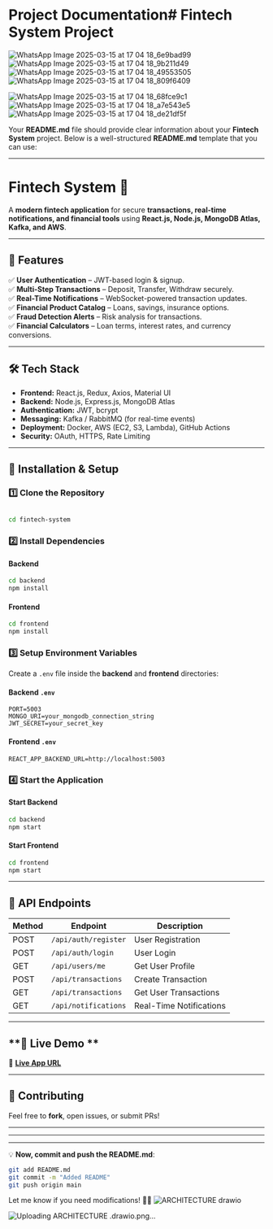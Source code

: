 # Project Documentation#   F i n t e c h   S y s t e m   P r o j e c t 
 ![WhatsApp Image 2025-03-15 at 17 04 18_6e9bad99](https://github.com/user-attachments/assets/03278379-3928-4e74-ba9e-3abbad33c9cf)
![WhatsApp Image 2025-03-15 at 17 04 18_9b211d49](https://github.com/user-attachments/assets/00e422e6-640d-4d1f-93c6-528b1a76c161)
![WhatsApp Image 2025-03-15 at 17 04 18_49553505](https://github.com/user-attachments/assets/8abd8334-6186-47d1-9cc9-6c29ae58da80)
![WhatsApp Image 2025-03-15 at 17 04 18_809f6409](https://github.com/user-attachments/assets/e9939ead-eb60-4c0a-b7d0-5291b5e6a3bb)

 ![WhatsApp Image 2025-03-15 at 17 04 18_68fce9c1](https://github.com/user-attachments/assets/3c9664dc-15ee-4240-a593-5a82447e8cb6)
![WhatsApp Image 2025-03-15 at 17 04 18_a7e543e5](https://github.com/user-attachments/assets/fa2bc4f0-0a06-4da0-9048-16f950ea5017)
![WhatsApp Image 2025-03-15 at 17 04 18_de21df5f](https://github.com/user-attachments/assets/090489e6-615c-49a4-bf22-94970a1af1e7)



Your **README.md** file should provide clear information about your **Fintech System** project. Below is a well-structured **README.md** template that you can use:

---

# **Fintech System 🚀**  
A **modern fintech application** for secure **transactions, real-time notifications, and financial tools** using **React.js, Node.js, MongoDB Atlas, Kafka, and AWS**.

---

## **📌 Features**  
✅ **User Authentication** – JWT-based login & signup.  
✅ **Multi-Step Transactions** – Deposit, Transfer, Withdraw securely.  
✅ **Real-Time Notifications** – WebSocket-powered transaction updates.  
✅ **Financial Product Catalog** – Loans, savings, insurance options.  
✅ **Fraud Detection Alerts** – Risk analysis for transactions.  
✅ **Financial Calculators** – Loan terms, interest rates, and currency conversions.  

---

## **🛠️ Tech Stack**  
- **Frontend:** React.js, Redux, Axios, Material UI  
- **Backend:** Node.js, Express.js, MongoDB Atlas  
- **Authentication:** JWT, bcrypt  
- **Messaging:** Kafka / RabbitMQ (for real-time events)  
- **Deployment:** Docker, AWS (EC2, S3, Lambda), GitHub Actions  
- **Security:** OAuth, HTTPS, Rate Limiting  

---

## **🚀 Installation & Setup**  
### **1️⃣ Clone the Repository**  
```sh

cd fintech-system
```

### **2️⃣ Install Dependencies**  
#### Backend  
```sh
cd backend
npm install
```
#### Frontend  
```sh
cd frontend
npm install
```

### **3️⃣ Setup Environment Variables**  
Create a `.env` file inside the **backend** and **frontend** directories:  

#### Backend `.env`  
```env
PORT=5003
MONGO_URI=your_mongodb_connection_string
JWT_SECRET=your_secret_key
```

#### Frontend `.env`  
```env
REACT_APP_BACKEND_URL=http://localhost:5003
```

### **4️⃣ Start the Application**  
#### Start Backend  
```sh
cd backend
npm start
```
#### Start Frontend  
```sh
cd frontend
npm start
```

---

## **📜 API Endpoints**  
| Method | Endpoint              | Description                   |
|--------|----------------------|------------------------------|
| POST   | `/api/auth/register` | User Registration            |
| POST   | `/api/auth/login`    | User Login                   |
| GET    | `/api/users/me`      | Get User Profile             |
| POST   | `/api/transactions`  | Create Transaction           |
| GET    | `/api/transactions`  | Get User Transactions        |
| GET    | `/api/notifications` | Real-Time Notifications      |

---

## **🔗 Live Demo **  
🔗 [**Live App URL**](https://your-deployed-app.com)

---

## **🤝 Contributing**  
Feel free to **fork**, open issues, or submit PRs!  

---


---
---

💡 **Now, commit and push the README.md**:  
```sh
git add README.md
git commit -m "Added README"
git push origin main
```

Let me know if you need modifications! 🚀🔥
![ARCHITECTURE  drawio](https://github.com/user-attachments/assets/b35682ad-fafc-4df4-b011-1e6896f99d01)




![Uploading ARCHITECTURE .drawio.png…]()
